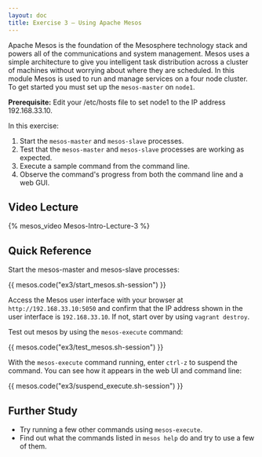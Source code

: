 ```yaml
---
layout: doc
title: Exercise 3 – Using Apache Mesos
---
```


Apache Mesos is the foundation of the Mesosphere technology stack and powers all of the communications and
system management.  Mesos uses a simple architecture to give you
intelligent task distribution across a cluster of machines without worrying about where they are
scheduled.  In this module Mesos is used to run and manage services on a four
node cluster.  To get started you must set up the ``mesos-master`` on ``node1``.

**Prerequisite:**
Edit your /etc/hosts file to set node1 to the IP address 192.168.33.10.

In this exercise:

1. Start the ``mesos-master`` and ``mesos-slave`` processes.
2. Test that the ``mesos-master`` and ``mesos-slave`` processes are working as expected.
3. Execute a sample command from the command line.
4. Observe the command's progress from both the command line and a web GUI.


Video Lecture
-------------

{% mesos_video Mesos-Intro-Lecture-3 %}


Quick Reference
---------------

Start the mesos-master and mesos-slave processes:

{{ mesos.code("ex3/start_mesos.sh-session") }}

Access the Mesos user interface with your browser at ``http://192.168.33.10:5050`` and confirm that the IP address shown in the user interface is ``192.168.33.10``.  If not, start over by using ``vagrant destroy``.


Test out mesos by using the ``mesos-execute`` command:

{{ mesos.code("ex3/test_mesos.sh-session") }}

With the ``mesos-execute`` command running,  enter ``ctrl-z`` to suspend the command. You can see how it appears in the web UI and command line:

{{ mesos.code("ex3/suspend_execute.sh-session") }}

Further Study
-------------

* Try running a few other commands using ``mesos-execute``.
* Find out what the commands listed in ``mesos help`` do and try to use a few of them.

